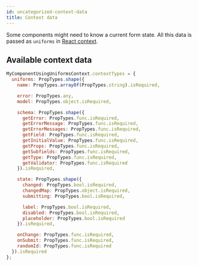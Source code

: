 ```yaml
---
id: uncategorized-context-data
title: Context data
---
```


Some components might need to know a current form state. All this data is passed as `uniforms` in [React context](https://facebook.github.io/react/docs/context.html).

## Available context data

```js
MyComponentUsingUniformsContext.contextTypes = {
  uniforms: PropTypes.shape({
    name: PropTypes.arrayOf(PropTypes.string).isRequired,

    error: PropTypes.any,
    model: PropTypes.object.isRequired,

    schema: PropTypes.shape({
      getError: PropTypes.func.isRequired,
      getErrorMessage: PropTypes.func.isRequired,
      getErrorMessages: PropTypes.func.isRequired,
      getField: PropTypes.func.isRequired,
      getInitialValue: PropTypes.func.isRequired,
      getProps: PropTypes.func.isRequired,
      getSubfields: PropTypes.func.isRequired,
      getType: PropTypes.func.isRequired,
      getValidator: PropTypes.func.isRequired
    }).isRequired,

    state: PropTypes.shape({
      changed: PropTypes.bool.isRequired,
      changedMap: PropTypes.object.isRequired,
      submitting: PropTypes.bool.isRequired,

      label: PropTypes.bool.isRequired,
      disabled: PropTypes.bool.isRequired,
      placeholder: PropTypes.bool.isRequired
    }).isRequired,

    onChange: PropTypes.func.isRequired,
    onSubmit: PropTypes.func.isRequired,
    randomId: PropTypes.func.isRequired
  }).isRequired
};
```

